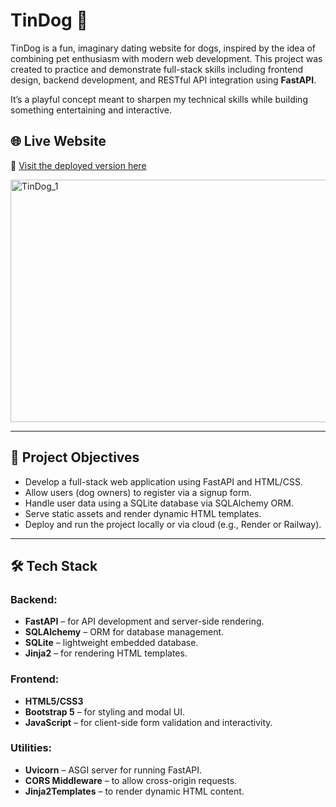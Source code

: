 # TinDog 🐶

TinDog is a fun, imaginary dating website for dogs, inspired by the idea of combining pet enthusiasm with modern web development. This project was created to practice and demonstrate full-stack skills including frontend design, backend development, and RESTful API integration using **FastAPI**.

It’s a playful concept meant to sharpen my technical skills while building something entertaining and interactive.

## 🌐 Live Website

🔗 [Visit the deployed version here](https://tindog-website-uwnd.onrender.com/)

<img width="1079" height="388" alt="TinDog_1" src="https://github.com/user-attachments/assets/fa960ad6-0662-40cd-b94f-205edf318a9f" />


---

## 🎯 Project Objectives

- Develop a full-stack web application using FastAPI and HTML/CSS.
- Allow users (dog owners) to register via a signup form.
- Handle user data using a SQLite database via SQLAlchemy ORM.
- Serve static assets and render dynamic HTML templates.
- Deploy and run the project locally or via cloud (e.g., Render or Railway).

---

## 🛠 Tech Stack

### Backend:
- **FastAPI** – for API development and server-side rendering.
- **SQLAlchemy** – ORM for database management.
- **SQLite** – lightweight embedded database.
- **Jinja2** – for rendering HTML templates.

### Frontend:
- **HTML5/CSS3**
- **Bootstrap 5** – for styling and modal UI.
- **JavaScript** – for client-side form validation and interactivity.

### Utilities:
- **Uvicorn** – ASGI server for running FastAPI.
- **CORS Middleware** – to allow cross-origin requests.
- **Jinja2Templates** – to render dynamic HTML content.

